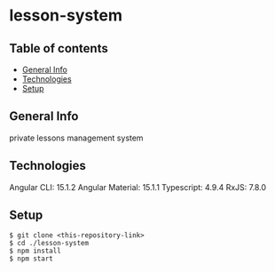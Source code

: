 # lesson-system

## Table of contents

- [General Info](#general-info)
- [Technologies](#technologies)
- [Setup](#setup)

## General Info

private lessons management system

## Technologies

Angular CLI: 15.1.2
Angular Material: 15.1.1
Typescript: 4.9.4
RxJS: 7.8.0

## Setup

```
$ git clone <this-repository-link>
$ cd ./lesson-system
$ npm install
$ npm start
```
